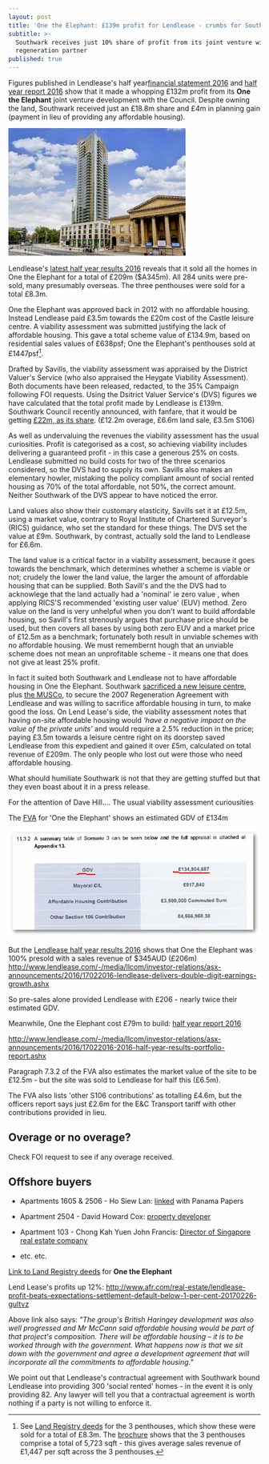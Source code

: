 ```yaml
---
layout: post
title: 'One the Elephant: £139m profit for Lendlease - crumbs for Southwark'
subtitle: >-
  Southwark receives just 10% share of profit from its joint venture with
  regeneration partner
published: true
---
```

Figures published in Lendlease's half year[financial statement 2016](http://www.lendlease.com/-/media/llcom/investor-relations/asx-announcements/2016/17022016-lendlease-delivers-double-digit-earnings-growth.ashx) and [half year report 2016](/img/lendleasehalfyearreport_2016.pdf)
show that it made a whopping £132m profit from its __One the Elephant__ joint venture development with the Council. Despite owning the land, Southwark received just an £18.8m share and £4m in planning gain (payment in lieu of providing any affordable housing). 

![](/img/ote.jpg)

Lendlease's [latest half year results 2016](/img/lendleasehalfyearresults_2016.pdf) reveals that it sold all the homes in One the Elephant for a total of £209m ($A345m). All 284 units were pre-sold, many presumably overseas.  The three penthouses were sold for a total £8.3m.

One the Elephant was approved back in 2012 with no affordable housing.  Instead Lendlease paid £3.5m towards the £20m cost of the Castle leisure centre.  A viability assessment was submitted justifying the lack of affordable housing.  This gave a total scheme value of £134.9m, based on residential sales values of £638psf; One the Elephant's penthouses sold at £1447psf[^1].

Drafted by Savills, the viability assessment was appraised by the District Valuer's Service (who also appraised the Heygate Viability Assessment).  Both documents have been released, redacted, to the 35% Campaign following FOI requests.  Using the Dsitrict Valuer Service's (DVS) figures we have calculated that the total profit made by Lendlease is £139m.  Southwark Council recently announced, with fanfare, that it would be getting [£22m, as its share](http://www.southwark.gov.uk/news/2017/mar/council-confirms-22m-from-one-the-elephant-will-pay-for-leisure-centre). (£12.2m overage, £6.6m land sale, £3.5m S106)

As well as undervaluing the revenues the viability assessment has the usual curiosities. Profit is categorised as a cost, so achieving viability includes delivering a guaranteed profit - in this case a generous 25% on costs.  Lendlease submitted no build costs for two of the three scenarios considered, so the DVS had to supply its own.  Savills also makes an elementary howler, mistaking the policy compliant amount of social rented housing as 70% of the total affordable, not 50%, the correct amount.  Neither Southwark of the DVS appear to have noticed the error.  

Land values also show their customary elasticity, Savills set it at £12.5m, using a market value, contrary to Royal Institute of Chartered Surveyor's (RICS) guidance, who set the standard for these things.  The DVS set the value at £9m.  Southwark, by contrast, actually sold the land to Lendlease for £6.6m.

The land value is a critical factor in a viability assessment, because it goes towards the benchmark, which determines whether a scheme is viable or not; crudely the lower the land value, the larger the amount of affordable housing that can be supplied.  Both Savill's and the the DVS had to acknowlege that the land actually had a 'nominal' ie zero value , when applying RICS'S recommended 'existing user value' (EUV) method.  Zero value on the land is very unhelpful when you don't want to build affordable housing, so Savill's first strenously argues that purchase price should be used, but then covers all bases by using both zero EUV and a market price of £12.5m as a benchmark; fortunately both result in unviable schemes with no affordable housing.  We must remembernt hough that an unviable scheme does not mean an unprofitable scheme - it means one that does not give at least 25% profit.

In fact it suited both Southwark and Lendlease not to have affordable housing in One the Elephant. Southwark [sacrificed a new leisure centre](http://moderngov.southwark.gov.uk/ieDecisionDetails.aspx?AIId=8877), plus [the MUSCo](http://moderngov.southwark.gov.uk/documents/s10891/Elephant%20and%20Castle%20-%20Regeneration%20Agreement%20and%20Disposal%20of%20Associated%20Land%20-%20Report.pdf), to secure the 2007 Regeneration Agreement with Lendlease and was willing to sacrifice affordable housing in turn, to make good the loss.  On Lend Lease's side, the viability assessment notes that having on-site affordable housing would _'have a negative impact on the value of the private units'_ and would require a 2.5% reduction in the price; paying £3.5m towards a leisure centre right on its doorstep saved Lendlease from this expedient and gained it over £5m, calculated on total revenue of £209m.  The only people who lost out were those who need affordable housing.   

 

What should humiliate Southwark is not that they are getting stuffed but that they even boast about it in a press release.


For the attention of Dave Hill....
The usual viability assessment curiousities

The [FVA](https://www.whatdotheyknow.com/request/374643/response/921669/attach/3/170116%20St%20Marys%20Viability%20Assessment%20003%203%20Redacted.pdf) for 'One the Elephant' shows an estimated GDV of £134m

![](/img/otefvagdv.png)


But the [Lendlease half year results 2016](/img/lendleasehalfyearresults_2016.pdf) shows that One the Elephant was 100% presold with a sales revenue of $345AUD (£206m)
http://www.lendlease.com/-/media/llcom/investor-relations/asx-announcements/2016/17022016-lendlease-delivers-double-digit-earnings-growth.ashx

So pre-sales alone provided Lendlease with £206 - nearly twice their estimated GDV.

Meanwhile, One the Elephant cost £79m to build: [half year report 2016](/img/lendleasehalfyearreport_2016.pdf)

 http://www.lendlease.com/-/media/llcom/investor-relations/asx-announcements/2016/17022016-2016-half-year-results-portfolio-report.ashx

Paragraph 7.3.2 of the FVA also estimates the market value of the site to be £12.5m - but the site was sold to Lendlease for half this (£6.5m).

The FVA also lists 'other S106 contributions' as totalling £4.6m, but the officers report says just £2.6m for the E&C Transport tariff with other contributions provided in lieu.

## Overage or no overage?
Check FOI request to see if any overage received.

## Offshore buyers

 * Apartments 1605 & 2506 - Ho Siew Lan: 
   [linked](https://offshoreleaks.icij.org/nodes/291666) with Panama Papers

 * Apartment 2504 - David Howard Cox: [property 
   developer](http://www.checkcompany.co.uk/director/1675119/MR-DAVID-HOWARD-COX)

 * Apartment 103 - Chong Kah Yuen John Francis: [Director of Singapore real 
   estate 
company](http://www.iproperty.com.sg/realestateagency/356/MINDLINK-GROUPS-PTE-LTD)

 * etc. etc.


[Link to Land Registry 
deeds](http://35percent.org/img/LRegisterOneTheElephant.pdf) for __One the 
Elephant__


Lend Lease's profits up 12%: http://www.afr.com/real-estate/lendlease-profit-beats-expectations-settlement-default-below-1-per-cent-20170226-gultvz

Above link also says: _"The group's British Haringey development was also well progressed and Mr McCann said affordable housing would be part of that project's composition. There will be affordable housing – it is to be worked through with the government. What happens now is that we sit down with the government and agree a development agreement that will incorporate all the commitments to affordable housing."_

We point out that Lendlease's contractual agreement with Southwark bound Lendlease into providing 300 'social rented' homes - in the event it is only providing 82. Any lawyer will tell you that a contractual agreement is worth nothing if a party is not willing to enforce it.

[^1]: See [Land Registry deeds](/img/lrdeeds_otepenthouses.pdf) for the 3 penthouses, which show these were sold for a total of £8.3m. The [brochure](/img/oteskyscapecollection.pdf) shows that the 3 penthouses comprise a total of 5,723 sqft - this gives average sales revenue of £1,447 per sqft across the 3 penthouses.

